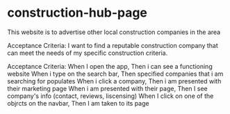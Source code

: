 # construction-hub-page
This website is to advertise other local construction companies in the area 

Acceptance Criteria:
I want to find a reputable construction company that can meet the needs of my specific construction criteria. 


Acceptance Criteria:
When I open the app, Then i can see a functioning website
When i type on the search bar, Then specified companies that i am searching for populates
When i click a company, Then i am presented with their marketing page
When i am presented with their page, Then I see company's info (contact, reviews, liscensing)
When I click on one of the objrcts on the navbar, Then I am taken to its page


